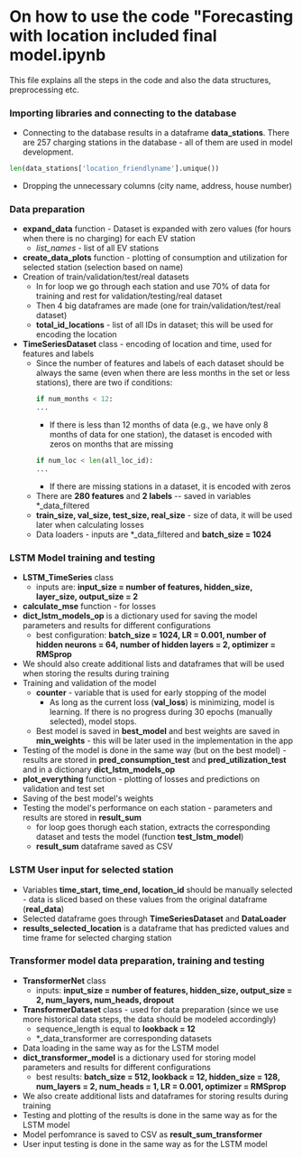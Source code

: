 # On how to use the code "Forecasting with location included final model.ipynb
This file explains all the steps in the code and also the data structures, preprocessing etc.

### Importing libraries and connecting to the database
* Connecting to the database results in a dataframe **data_stations**. There are 257 charging stations in the database - all of them are used in model development.

```python
len(data_stations['location_friendlyname'].unique())
```
* Dropping the unnecessary columns (city name, address, house number)

### Data preparation
* **expand_data** function - Dataset is expanded with zero values (for hours when there is no charging) for each EV station
  * *list_names* - list of all EV stations
* **create_data_plots** function - plotting of consumption and utilization for selected station (selection based on name)
* Creation of train/validation/test/real datasets
  *  In for loop we go through each station and use 70% of data for training and rest for validation/testing/real dataset
  *  Then 4 big dataframes are made (one for train/validation/test/real dataset)
  *  **total_id_locations** - list of all IDs in dataset; this will be used for encoding the location
* **TimeSeriesDataset** class - encoding of location and time, used for features and labels
  * Since the number of features and labels of each dataset should be always the same (even when there are less months in the set or less stations), there are two if conditions:
    ```python
    if num_months < 12:
    ...
    ```
    * If there is less than 12 months of data (e.g., we have only 8 months of data for one station), the dataset is encoded with zeros on months that are missing
    ```python
    if num_loc < len(all_loc_id):
    ...
    ```
    * If there are missing stations in a dataset, it is encoded with zeros
  * There are **280 features** and **2 labels** -- saved in variables *_data_filtered
  * **train_size, val_size, test_size, real_size** - size of data, it will be used later when calculating losses
  * Data loaders - inputs are *_data_filtered and **batch_size = 1024**
 
### LSTM Model training and testing
* **LSTM_TimeSeries** class
  * inputs are: **input_size = number of features, hidden_size, layer_size, output_size = 2**
* **calculate_mse** function - for losses
* **dict_lstm_models_op** is a dictionary used for saving the model parameters and results for different configurations
  * best configuration: **batch_size = 1024, LR = 0.001, number of hidden neurons = 64, number of hidden layers = 2, optimizer = RMSprop**
* We should also create additional lists and dataframes that will be used when storing the results during training
* Training and validation of the model
  * **counter** - variable that is used for early stopping of the model
    * As long as the current loss (**val_loss**) is minimizing, model is learning. If there is no progress during 30 epochs (manually selected), model stops.
  * Best model is saved in **best_model** and best weights are saved in **min_weights** - this will be later used in the implementation in the app
* Testing of the model is done in the same way (but on the best model) - results are stored in **pred_consumption_test** and **pred_utilization_test** and in a dictionary **dict_lstm_models_op**
* **plot_everything** function - plotting of losses and predictions on validation and test set
* Saving of the best model's weights
* Testing the model's performance on each station - parameters and results are stored in **result_sum**
  * for loop goes thorugh each station, extracts the corresponding dataset and tests the model (function **test_lstm_model**)
  * **result_sum** dataframe saved as CSV
 
### LSTM User input for selected station
* Variables **time_start, time_end, location_id** should be manually selected - data is sliced based on these values from the original dataframe (**real_data**)
* Selected dataframe goes through **TimeSeriesDataset** and **DataLoader**
* **results_selected_location** is a dataframe that has predicted values and time frame for selected charging station

### Transformer model data preparation, training and testing
* **TransformerNet** class
  * inputs: **input_size = number of features, hidden_size, output_size = 2, num_layers, num_heads, dropout**
* **TransformerDataset** class - used for data preparation (since we use more historical data steps, the data should be modeled accordingly)
  * sequence_length is equal to **lookback = 12**
  * *_data_transformer are corresponding datasets
* Data loading in the same way as for the LSTM model
* **dict_transformer_model** is a dictionary used for storing model parameters and results for different configurations
  * best results: **batch_size = 512, lookback = 12, hidden_size = 128, num_layers = 2, num_heads = 1, LR = 0.001, optimizer = RMSprop**
* We also create additional lists and dataframes for storing results during training
* Testing and plotting of the results is done in the same way as for the LSTM model
* Model perfomrance is saved to CSV as **result_sum_transformer**
* User input testing is done in the same way as for the LSTM model
